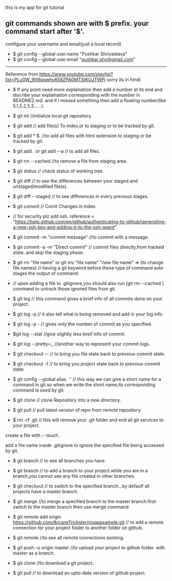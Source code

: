 this is my app for git tutorial


git commands shown are with $ prefix. your command start after '$'.
-------------------------------------------


configure your username and email(just a local record)

* $ git config --global user.name "Pushkar Shrivastava"
* $ git config --global user.email "pushkar.shv@gmail.com"
----------------------------------------------------------
Reference from https://www.youtube.com/playlist?list=PLu0W_9lII9agwhy658ZPA0MTStKUJTWPi   sorry its in hindi.

* $ If any point need more explaination then add a number at its end and discribe your explaination corresponding with the number in README2.md. and if i missed something then add a floating number(like 5.1,5.2,5.3......).

* $ git int                 			   //initialize local git repository.
* $ git add <file>				    // add file(s) To index,or to staging or to be tracked by git.
* $ git add * $.<html>  				//to add all files with html extension to staging or be tracked by git.
* $ git add .  or   git add --a   		  // to add all files.
* $ git rm --cached <file name>  			//to remove a file from staging area.
* $ git status 					    // check status of working tree.
* $ git diff					   // to see the differences between your staged and unstaged/modified file(s).
* $ git diff --staged			  	 // to see differences in every previous stages.
* $ git commit 				   	// Comit Changes in index.
* // for security plz add ssh. reference = "https://help.github.com/en/github/authenticating-to-github/generating-a-new-ssh-key-and-adding-it-to-the-ssh-agent".
* $ git commit -m "commit message"		//to commit with a message.
* $ git commit -a -m "Direct commit"          // commit files directly,from tracked state. and skip the staging phase.
* $ git rm "file name" or git mv "file name" "new file name" => {to change file names}    // having a git keyword before these type of command auto stages the output of command.
* // upon adding a file to .gitignore,you should also run [git rm --cached <file name>] command to untrack those ignored files from git.

* $ git log				// this command gives a brief info of all commits done on your project.
* $ git log -p 				// it also tell what is being removed and add in your log info.
* $ git log -p -<number>			// gives only the number of commit as you specified.
* $git log --stat				//give slightly less breif info of commit.
* $ git log --pretty=<oneline>,<short>,<full>    //another way to represent your commit logs.

* $ git checkout --<file name>              // to bring you file state back to prevoius commit state.
* $ git checkout -f			// to bring you project state back to prevoius commit state.

* $ git config --global alias.<alias name> '<your command you want to have an alias for>'      // this way we can give a short name for a command in git so when we write the short name,its corresponding command is used by git.

* $ git clone 				   // clone Repository into a new directory.
* $ git pull 				  // pull latest version of repo from remote repository.
* $ rm -rf .git         			     // this will remove your .git folder and end all git services to your project.



create a file with :- touch <file name>.

add a file name inside .gitignore to ignore the specified file being accessed by git.

* $ git branch   // to see all branches you have.

* $ git branch <branch name>     // to add a branch to your project.while you are in a branch,you cannot see any file created in other branches.

* $ git checkout <branch name>    // to switch to the specified branch...by defaulf all projects have a master branch.

* $ git merge <branch name>   //to merge a specified branch to the master branch.first switch to the master branch then use merge command.

* $ git remote add origin https://github.com/ArcaneTrickster/myappsample.git   // to add a remote connection for your project folder to another folder on github.

* $ git remote           //to see all remote connections existing.

* $ git push -u origin master     //to upload your project to github folder. with master as a branch.

* $ git clone <github link>   //to download a git project.

* $ git pull    // to download an upto-date version of github project.


